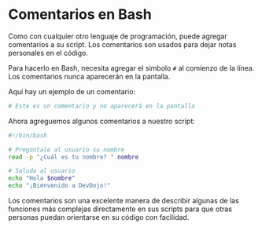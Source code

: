 # Comentarios en Bash

Como con cualquier otro lenguaje de programación, puede agregar comentarios a su script. Los comentarios son usados para dejar notas personales en el código.

Para hacerlo en Bash, necesita agregar el simbolo `#` al comienzo de la línea. Los comentarios nunca aparecerán en la pantalla.

Aquí hay un ejemplo de un comentario:

```bash
# Este es un comentario y no aparecerá en la pantalla
```

Ahora agreguemos algunos comentarios a nuestro script:

```bash
#!/bin/bash

# Pregúntale al usuario su nombre
read -p "¿Cuál es tu nombre? " nombre

# Saluda al usuario
echo "Hola $nombre"
echo "¡Bienvenido a DevDojo!"
```

Los comentarios son una excelente manera de describir algunas de las funciones más complejas directamente en sus scripts para que otras personas puedan orientarse en su código con facilidad.
